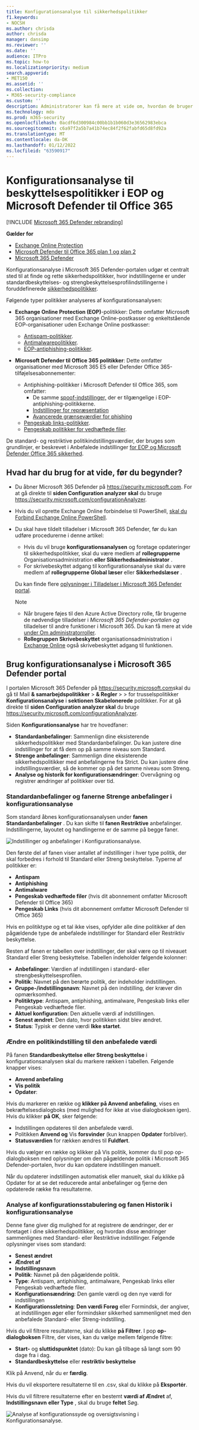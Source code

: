 ```yaml
---
title: Konfigurationsanalyse til sikkerhedspolitikker
f1.keywords:
- NOCSH
ms.author: chrisda
author: chrisda
manager: dansimp
ms.reviewer: ''
ms.date: ''
audience: ITPro
ms.topic: how-to
ms.localizationpriority: medium
search.appverid:
- MET150
ms.assetid: ''
ms.collection:
- M365-security-compliance
ms.custom: ''
description: Administratorer kan få mere at vide om, hvordan de bruger konfigurationsanalysen til at finde og rette sikkerhedspolitikker, der er under indstillingerne i Standardbeskyttelse og Begrænset beskyttelse i foruddefinerede sikkerhedspolitikker.
ms.technology: mdo
ms.prod: m365-security
ms.openlocfilehash: 0acdf6d300984c00bb1b1b060d3e36562983ebca
ms.sourcegitcommit: c6a97f2a5b7a41b74ec84f2f62fabfd65d8fd92a
ms.translationtype: MT
ms.contentlocale: da-DK
ms.lasthandoff: 01/12/2022
ms.locfileid: "63590917"
---
```

# <a name="configuration-analyzer-for-protection-policies-in-eop-and-microsoft-defender-for-office-365"></a>Konfigurationsanalyse til beskyttelsespolitikker i EOP og Microsoft Defender til Office 365

[!INCLUDE [Microsoft 365 Defender rebranding](../includes/microsoft-defender-for-office.md)]

**Gælder for**
- [Exchange Online Protection](exchange-online-protection-overview.md)
- [Microsoft Defender til Office 365 plan 1 og plan 2](defender-for-office-365.md)
- [Microsoft 365 Defender](../defender/microsoft-365-defender.md)

Konfigurationsanalyse i Microsoft 365 Defender-portalen udgør et centralt sted til at finde og rette sikkerhedspolitikker, hvor indstillingerne er under standardbeskyttelses- og strengbeskyttelsesprofilindstillingerne i foruddefinerede [sikkerhedspolitikker](preset-security-policies.md).

Følgende typer politikker analyseres af konfigurationsanalysen:

- **Exchange Online Protection (EOP)**-politikker: Dette omfatter Microsoft 365 organisationer med Exchange Online-postkasser og enkeltstående EOP-organisationer uden Exchange Online postkasser:
  - [Antispam-politikker](configure-your-spam-filter-policies.md).
  - [Antimalwarepolitikker](configure-anti-malware-policies.md).
  - [EOP-antiphishing-politikker](set-up-anti-phishing-policies.md#spoof-settings).

- **Microsoft Defender til Office 365 politikker**: Dette omfatter organisationer med Microsoft 365 E5 eller Defender Office 365-tilføjelsesabonnementer:
  - Antiphishing-politikker i Microsoft Defender til Office 365, som omfatter:
    - De samme [spoof-indstillinger,](set-up-anti-phishing-policies.md#spoof-settings) der er tilgængelige i EOP-antiphishing-politikkerne.
    - [Indstillinger for repræsentation](set-up-anti-phishing-policies.md#impersonation-settings-in-anti-phishing-policies-in-microsoft-defender-for-office-365)
    - [Avancerede grænseværdier for phishing](set-up-anti-phishing-policies.md#advanced-phishing-thresholds-in-anti-phishing-policies-in-microsoft-defender-for-office-365)
  - [Pengeskab links-politikker](set-up-safe-links-policies.md).
  - [Pengeskab politikker for vedhæftede filer](set-up-safe-attachments-policies.md).

De standard- og restriktive politikindstillingsværdier, der bruges som grundlinjer, er beskrevet i Anbefalede indstillinger [for EOP og Microsoft Defender Office 365 sikkerhed](recommended-settings-for-eop-and-office365.md).

## <a name="what-do-you-need-to-know-before-you-begin"></a>Hvad har du brug for at vide, før du begynder?

- Du åbner Microsoft 365 Defender på <https://security.microsoft.com>. For at gå direkte til **siden Configuration analyzer skal** du bruge <https://security.microsoft.com/configurationAnalyzer>.

- Hvis du vil oprette Exchange Online forbindelse til PowerShell, [skal du Forbind Exchange Online PowerShell](/powershell/exchange/connect-to-exchange-online-powershell).

- Du skal have tildelt tilladelser i Microsoft 365 Defender, før du kan udføre procedurerne i denne artikel:
  - Hvis du vil bruge **konfigurationsanalysen** og foretage opdateringer til sikkerhedspolitikker, skal du være medlem af **rollegrupperne** Organisationsadministration **eller Sikkerhedsadministrator** .
  - For skrivebeskyttet adgang til konfigurationsanalyse skal du være medlem af **rollegrupperne Global læser** eller **Sikkerhedslæser** .

  Du kan finde flere [oplysninger i Tilladelser i Microsoft 365 Defender portal](permissions-microsoft-365-security-center.md).

  > [!NOTE]
  >
  > - Når brugere føjes til den Azure Active Directory rolle, får brugerne de nødvendige tilladelser i _Microsoft 365 Defender-portalen og_ tilladelser til andre funktioner i Microsoft 365. Du kan få mere at vide [under Om administratorroller](../../admin/add-users/about-admin-roles.md).
  > - **Rollegruppen Skrivebeskyttet** organisationsadministration i [Exchange Online](/Exchange/permissions-exo/permissions-exo#role-groups) også skrivebeskyttet adgang til funktionen.

## <a name="use-the-configuration-analyzer-in-the-microsoft-365-defender-portal"></a>Brug konfigurationsanalyse i Microsoft 365 Defender portal

I  portalen Microsoft 365 Defender på <https://security.microsoft.com>skal du gå til Mail **& samarbejdspolitikker** \> **& Regler** \> \> for trusselspolitikker **Konfigurationsanalyse** i **sektionen Skabelonerede** politikker. For at gå direkte til **siden Configuration analyzer skal** du bruge <https://security.microsoft.com/configurationAnalyzer>.

Siden **Konfigurationsanalyse** har tre hovedfaner:

- **Standardanbefalinger**: Sammenlign dine eksisterende sikkerhedspolitikker med Standardanbefalinger. Du kan justere dine indstillinger for at få dem op på samme niveau som Standard.
- **Strenge anbefalinger**: Sammenlign dine eksisterende sikkerhedspolitikker med anbefalingerne fra Strict. Du kan justere dine indstillingsværdier, så de kommer op på det samme niveau som Streng.
- **Analyse og historik for konfigurationsændringer**: Overvågning og registrer ændringer af politikker over tid.

### <a name="standard-recommendations-and-strict-recommendations-tabs-in-the-configuration-analyzer"></a>Standardanbefalinger og fanerne Strenge anbefalinger i konfigurationsanalyse

Som standard åbnes konfigurationsanalysen under **fanen Standardanbefalinger** . Du kan skifte til **fanen Restriktive** anbefalinger. Indstillingerne, layoutet og handlingerne er de samme på begge faner.

![Indstillinger og anbefalinger i Konfigurationsanalyse.](../../media/configuration-analyzer-settings-and-recommendations-view.png)

Den første del af fanen viser antallet af indstillinger i hver type politik, der skal forbedres i forhold til Standard eller Streng beskyttelse. Typerne af politikker er:

- **Antispam**
- **Antiphishing**
- **Antimalware**
- **Pengeskab vedhæftede filer** (hvis dit abonnement omfatter Microsoft Defender til Office 365)
- **Pengeskab Links** (hvis dit abonnement omfatter Microsoft Defender til Office 365)

Hvis en politiktype og et tal ikke vises, opfylder alle dine politikker af den pågældende type de anbefalede indstillinger for Standard eller Restriktiv beskyttelse.

Resten af fanen er tabellen over indstillinger, der skal være op til niveauet Standard eller Streng beskyttelse. Tabellen indeholder følgende kolonner:

- **Anbefalinger**: Værdien af indstillingen i standard- eller strengbeskyttelsesprofilen.
- **Politik**: Navnet på den berørte politik, der indeholder indstillingen.
- **Gruppe-/indstillingsnavn**: Navnet på den indstilling, der kræver din opmærksomhed.
- **Politiktype**: Antispam, antiphishing, antimalware, Pengeskab links eller Pengeskab vedhæftede filer.
- **Aktuel konfiguration**: Den aktuelle værdi af indstillingen.
- **Senest ændret**: Den dato, hvor politikken sidst blev ændret.
- **Status**: Typisk er denne værdi **Ikke startet**.

### <a name="change-a-policy-setting-to-the-recommended-value"></a>Ændre en politikindstilling til den anbefalede værdi

På fanen **Standardbeskyttelse** **eller Streng beskyttelse** i konfigurationsanalysen skal du markere rækken i tabellen. Følgende knapper vises:

- **Anvend anbefaling**
- **Vis politik**
- **Opdater**:

Hvis du markerer en række og **klikker på Anvend anbefaling**, vises en bekræftelsesdialogboks (med mulighed for ikke at vise dialogboksen igen). Hvis du klikker **på OK**, sker følgende:

- Indstillingen opdateres til den anbefalede værdi.
- Politikken **Anvend og** Vis **forsvinder** (kun knappen **Opdater** forbliver).
- **Statusværdien** for rækken ændres til **Fuldført**.

Hvis du vælger en række og klikker  på Vis politik, kommer du til pop op-dialogboksen med oplysninger om den pågældende politik i Microsoft 365 Defender-portalen, hvor du kan opdatere indstillingen manuelt.

Når du opdaterer indstillingen automatisk eller manuelt, skal du  klikke på Opdater for at se det reducerede antal anbefalinger og fjerne den opdaterede række fra resultaterne.

### <a name="configuration-drift-analysis-and-history-tab-in-the-configuration-analyzer"></a>Analyse af konfigurationsstabulering og fanen Historik i konfigurationsanalyse

Denne fane giver dig mulighed for at registrere de ændringer, der er foretaget i dine sikkerhedspolitikker, og hvordan disse ændringer sammenlignes med Standard- eller Restriktive indstillinger. Følgende oplysninger vises som standard:

- **Senest ændret**
- **Ændret af**
- **Indstillingsnavn**
- **Politik**: Navnet på den pågældende politik.
- **Type**: Antispam, antiphishing, antimalware, Pengeskab links eller Pengeskab vedhæftede filer.
- **Konfigurationsændring**: Den gamle værdi og den nye værdi for indstillingen
- **Konfigurationssletning**: **Den værdi Forøg** eller Formindsk, der angiver, at indstillingen øger eller formindsker sikkerhed sammenlignet med den anbefalede Standard- eller Streng-indstilling.

Hvis du vil filtrere resultaterne, skal du klikke **på Filtrer**. I pop **op-dialogboksen** Filtre, der vises, kan du vælge mellem følgende filtre:

- **Start-** og **sluttidspunktet** (dato): Du kan gå tilbage så langt som 90 dage fra i dag.
- **Standardbeskyttelse** eller **restriktiv beskyttelse**

Klik på Anvend, når du er **færdig**.

Hvis du vil eksportere resultaterne til en .csv, skal du klikke på **Eksportér**.

Hvis du vil filtrere resultaterne efter en bestemt **værdi af Ændret** af, **Indstillingsnavn** **eller Type** , skal du bruge **feltet** Søg.

![Analyse af konfigurationssyde og oversigtsvisning i Konfigurationsanalyse.](../../media/configuration-analyzer-configuration-drift-analysis-view.png)

